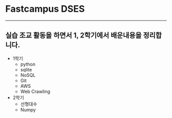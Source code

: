 # Fastcampus DSES
___
## 실습 조교 활동을 하면서 1, 2학기에서 배운내용을 정리합니다.
* 1학기
  * python
  * sqlite
  * NoSQL
  * Git
  * AWS
  * Web Crawling
* 2학기
  * 선형대수
  * Numpy
